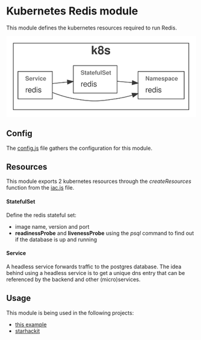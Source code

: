 # Kubernetes Redis module

This module defines the kubernetes resources required to run Redis.

![Graph](grucloud.svg)

## Config

The [config.js](./config.js) file gathers the configuration for this module.

## Resources

This module exports 2 kubernetes resources through the _createResources_ function from the [iac.js](./iac.js) file.

#### StatefulSet

Define the redis stateful set:

- image name, version and port
- **readinessProbe** and **livenessProbe** using the _psql_ command to find out if the database is up and running

#### Service

A headless service forwards traffic to the postgres database. The idea behind using a headless service is to get a unique dns entry that can be referenced by the backend and other (micro)services.

## Usage

This module is being used in the following projects:

- [this example](./example/README.md)
- [starhackit](https://github.com/grucloud/grucloud/tree/main/examples/k8s/starhackit/base)
